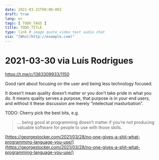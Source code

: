 ```yaml
---
date: 2021-03-31T00:00:00Z
draft: true
lang: en
tags: [ TODO_TAGS ]
title: TODO_TITLE
type: link # image quote video text audio chat
via: "[Who](http://example.com)"
---
```



# 2021-03-30 via Luís Rodrigues
https://t.me/c/1363309933/1150

Good rant about focusing on the user and being less technology focused.

It doesn’t mean quality doesn’t matter or you don’t take pride in what you do. It means quality serves a purpose, that purpose is in your end users, and without it these discussion are merely “intelectual masturbation”.

TODO: Cherry pick the best bits, e.g.

> … being good at programming doesn’t matter if you’re not producing valuable software for people to use with those skills.

[https://georgestocker.com/2021/03/28/no-one-gives-a-shit-what-programming-language-you-use/](https://georgestocker.com/2021/03/28/no-one-gives-a-shit-what-programming-language-you-use/)

